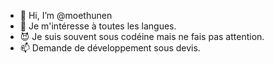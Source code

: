- 👋 Hi, I’m @moethunen
- 👀 Je m'intéresse à toutes les langues.
- 😈 Je suis souvent sous codéine mais ne fais pas attention.
- 📫 Demande de développement sous devis.

<!---
moethunen/moethunen is a ✨ special ✨ repository because its `README.md` (this file) appears on your GitHub profile.
You can click the Preview link to take a look at your changes.
--->
